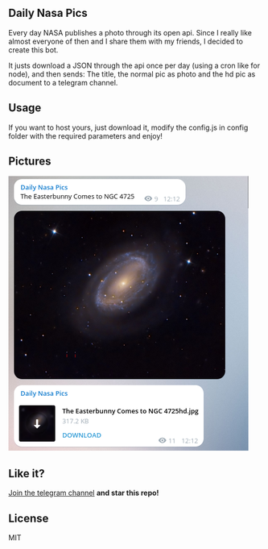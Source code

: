 ## Daily Nasa Pics

Every day NASA publishes a photo through its open api. 
Since I really like almost everyone of then and I share them with my friends,
I decided to create this bot.

It justs download a JSON through the api once per day (using a cron like for node), and
then sends: The title, the normal pic as photo and the hd pic as document to a telegram channel.


## Usage

If you want to host yours, just download it, modify the config.js in config folder with
the required parameters and enjoy!


## Pictures

![Live bot](imgs/live.png)

## Like it?

[Join the telegram channel](https://telegram.me/dailynasapics) **and star this repo!**

## License 

MIT
